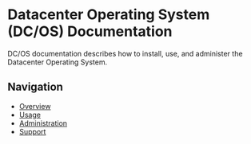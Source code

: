 # Datacenter Operating System (DC/OS) Documentation

DC/OS documentation describes how to install, use, and administer the Datacenter Operating System.


## Navigation

- [Overview](overview)
- [Usage](usage)
- [Administration](administration)
- [Support](support)
